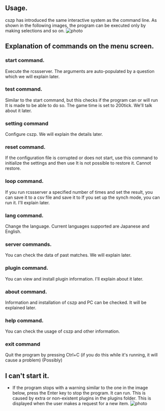 ## Usage.
cszp has introduced the same interactive system as the command line. As shown in the following images, the program can be executed only by making selections and so on.
![photo](https://cdn-ak.f.st-hatena.com/images/fotolife/k/kumitatepazuru/20200621/20200621185025.png)

## Explanation of commands on the menu screen.

### start command.
Execute the rcssserver. The arguments are auto-populated by a question which we will explain later.

### test command.
Similar to the start command, but this checks if the program can or will run It is made to be able to do so. The game time is set to 200tick. We'll talk about it later.

### setting command
Configure cszp. We will explain the details later.

### reset command.
If the configuration file is corrupted or does not start, use this command to initialize the settings and then use It is not possible to restore it. Cannot restore.

### loop command.
If you run rcssserver a specified number of times and set the result, you can save it to a csv file and save it to If you set up the synch mode, you can run it. I'll explain later.

### lang command.
Change the language. Current languages supported are Japanese and English. 

### server commands.
You can check the data of past matches. We will explain later.

### plugin command.
You can view and install plugin information. I'll explain about it later.

### about command.
Information and installation of cszp and PC can be checked. It will be explained later.

### help command.
You can check the usage of cszp and other information.

### exit command
Quit the program by pressing Ctrl+C (if you do this while it's running, it will cause a problem) (Possibly)
 
## I can't start it.

 * If the program stops with a warning similar to the one in the image below, press the Enter key to stop the program. It can run. This is caused by extra or non-existent plugins in the plugins folder. This is displayed when the user makes a request for a new item.
![photo](https://cdn-ak.f.st-hatena.com/images/fotolife/k/kumitatepazuru/20200621/20200621185709.png)
